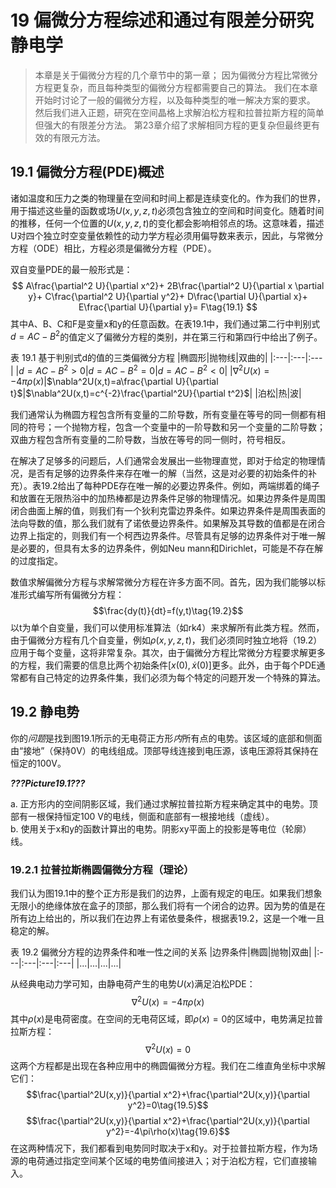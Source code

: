 # 19 偏微分方程综述和通过有限差分研究静电学

> 本章是关于偏微分方程的几个章节中的第一章；
> 因为偏微分方程比常微分方程更复杂，而且每种类型的偏微分方程都需要自己的算法。
> 我们在本章开始时讨论了一般的偏微分方程，以及每种类型的唯一解决方案的要求。
> 然后我们进入正题，研究在空间晶格上求解泊松方程和拉普拉斯方程的简单但强大的有限差分方法。
> 第23章介绍了求解相同方程的更复杂但最终更有效的有限元方法。

## 19.1 偏微分方程(PDE)概述

诸如温度和压力之类的物理量在空间和时间上都是连续变化的。作为我们的世界，用于描述这些量的函数或场$U(x,y,z,t)$必须包含独立的空间和时间变化。随着时间的推移，任何一个位置的$U(x,y,z,t)$的变化都会影响相邻点的场。这意味着，描述U对四个独立时空变量依赖性的动力学方程必须用偏导数来表示，因此，与常微分方程（ODE）相比，方程必须是偏微分方程（PDE）。

双自变量PDE的最一般形式是：
$$
A\frac{\partial^2 U}{\partial x^2}+
2B\frac{\partial^2 U}{\partial x \partial y}+
C\frac{\partial^2 U}{\partial y^2}+
D\frac{\partial U}{\partial x}+
E\frac{\partial U}{\partial y}=
F\tag{19.1}
$$
其中A、B、C和F是变量x和y的任意函数。在表19.1中，我们通过第二行中判别式$d=AC−B^2$的值定义了偏微分方程的类别，并在第三行和第四行中给出了例子。

表 19.1 基于判别式d的值的三类偏微分方程
|椭圆形|抛物线|双曲的|
|:---|:---|:---|
|$d=AC-B^2>0$|$d=AC-B^2=0$|$d=AC-B^2<0$|
|$\nabla^2U(x)=-4\pi\rho(x)$|$\nabla^2U(x,t)=a\frac{\partial U}{\partial t}$|$\nabla^2U(x,t)=c^{-2}\frac{\partial^2U}{\partial t^2}$|
|泊松|热|波|

我们通常认为椭圆方程包含所有变量的二阶导数，所有变量在等号的同一侧都有相同的符号；一个抛物方程，包含一个变量中的一阶导数和另一个变量的二阶导数；双曲方程包含所有变量的二阶导数，当放在等号的同一侧时，符号相反。

在解决了足够多的问题后，人们通常会发展出一些物理直觉，即对于给定的物理情况，是否有足够的边界条件来存在唯一的解（当然，这是对必要的初始条件的补充）。表19.2给出了每种PDE存在唯一解的必要边界条件。例如，两端绑着的绳子和放置在无限热浴中的加热棒都是边界条件足够的物理情况。如果边界条件是周围闭合曲面上解的值，则我们有一个狄利克雷边界条件。如果边界条件是周围表面的法向导数的值，那么我们就有了诺依曼边界条件。如果解及其导数的值都是在闭合边界上指定的，则我们有一个柯西边界条件。尽管具有足够的边界条件对于唯一解是必要的，但具有太多的边界条件，例如Neu mann和Dirichlet，可能是不存在解的过度指定。

数值求解偏微分方程与求解常微分方程在许多方面不同。首先，因为我们能够以标准形式编写所有偏微分方程：
$$\frac{dy(t)}{dt}=f(y,t)\tag{19.2}$$
以t为单个自变量，我们可以使用标准算法（如rk4）来求解所有此类方程。然而，由于偏微分方程有几个自变量，例如$\rho(x,y,z,t)$，我们必须同时独立地将（19.2）应用于每个变量，这将非常复杂。其次，由于偏微分方程比常微分方程要求解更多的方程，我们需要的信息比两个初始条件$[x(0),\dot{x}(0)]$更多。此外，由于每个PDE通常都有自己特定的边界条件集，我们必须为每个特定的问题开发一个特殊的算法。

## 19.2 静电势

你的*问题*是找到图19.1所示的无电荷正方形*内*所有点的电势。该区域的底部和侧面由“接地”（保持0V）的电线组成。顶部导线连接到电压源，该电压源将其保持在恒定的100V。

***???Picture19.1???***

a. 正方形内的空间阴影区域，我们通过求解拉普拉斯方程来确定其中的电势。顶部有一根保持恒定100 V的电线，侧面和底部有一根接地线（虚线）。<br>
b. 使用关于x和y的函数计算出的电势。阴影xy平面上的投影是等电位（轮廓）线。

### 19.2.1 拉普拉斯椭圆偏微分方程（理论）

我们认为图19.1中的整个正方形是我们的边界，上面有规定的电压。如果我们想象无限小的绝缘体放在盒子的顶部，那么我们将有一个闭合的边界。因为势的值是在所有边上给出的，所以我们在边界上有诺依曼条件，根据表19.2，这是一个唯一且稳定的解。

表 19.2 偏微分方程的边界条件和唯一性之间的关系
|边界条件|椭圆|抛物|双曲|
|:---|:---|:---|:---|
|...|...|...|...|

从经典电动力学可知，由静电荷产生的电势$U(x)$满足泊松PDE：
$$\nabla^2U(x)=-4\pi\rho(x)\tag{19.3}$$
其中$\rho(x)$是电荷密度。在空间的无电荷区域，即$\rho(x)=0$的区域中，电势满足拉普拉斯方程：
$$\nabla^2U(x)=0\tag{19.4}$$
这两个方程都是出现在各种应用中的椭圆偏微分方程。我们在二维直角坐标中求解它们：
$$\frac{\partial^2U(x,y)}{\partial x^2}+\frac{\partial^2U(x,y)}{\partial y^2}=0\tag{19.5}$$
$$\frac{\partial^2U(x,y)}{\partial x^2}+\frac{\partial^2U(x,y)}{\partial y^2}=-4\pi\rho(x)\tag{19.6}$$
在这两种情况下，我们都看到电势同时取决于x和y。对于拉普拉斯方程，作为场源的电荷通过指定空间某个区域的电势值间接进入；对于泊松方程，它们直接输入。
